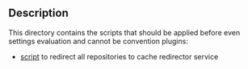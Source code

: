 ## Description

This directory contains the scripts that should be applied before even settings evaluation
and cannot be convention plugins:
- [script](cache-redirector.settings.gradle.kts) to redirect all repositories to cache redirector service
